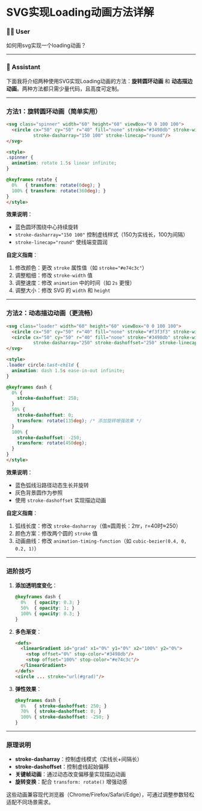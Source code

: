 # SVG实现Loading动画方法详解

### 🧑‍💻 User

如何用svg实现一个loading动画？

---

### 🤖 Assistant

下面我将介绍两种使用SVG实现Loading动画的方法：**旋转圆环动画** 和 **动态描边动画**。两种方法都只需少量代码，且高度可定制。

---

### 方法1：旋转圆环动画（简单实用）
```html
<svg class="spinner" width="60" height="60" viewBox="0 0 100 100">
  <circle cx="50" cy="50" r="40" fill="none" stroke="#3498db" stroke-width="10" 
          stroke-dasharray="150 100" stroke-linecap="round"/>
</svg>

<style>
.spinner {
  animation: rotate 1.5s linear infinite;
}

@keyframes rotate {
  0%   { transform: rotate(0deg); }
  100% { transform: rotate(360deg); }
}
</style>
```

**效果说明**：  
- 蓝色圆环围绕中心持续旋转
- `stroke-dasharray="150 100"` 控制虚线样式（150为实线长，100为间隔）
- `stroke-linecap="round"` 使线端变圆润

**自定义指南**：
1. 修改颜色：更改 `stroke` 属性值（如 `stroke="#e74c3c"`）
2. 调整粗细：修改 `stroke-width` 值
3. 调整速度：修改 `animation` 中的时间（如 `2s` 更慢）
4. 调整大小：修改 SVG 的 `width` 和 `height`

---

### 方法2：动态描边动画（更流畅）
```html
<svg class="loader" width="60" height="60" viewBox="0 0 100 100">
  <circle cx="50" cy="50" r="40" fill="none" stroke="#f3f3f3" stroke-width="10"/>
  <circle cx="50" cy="50" r="40" fill="none" stroke="#3498db" stroke-width="10" 
          stroke-dasharray="250" stroke-dashoffset="250" stroke-linecap="round"/>
</svg>

<style>
.loader circle:last-child {
  animation: dash 1.5s ease-in-out infinite;
}

@keyframes dash {
  0% {
    stroke-dashoffset: 250;
  }
  50% {
    stroke-dashoffset: 0;
    transform: rotate(135deg); /* 添加旋转增强效果 */
  }
  100% {
    stroke-dashoffset: -250;
    transform: rotate(450deg);
  }
}
</style>
```

**效果说明**：
- 蓝色弧线沿路径动态生长并旋转
- 灰色背景圆作为参照
- 使用 `stroke-dashoffset` 实现描边动画

**自定义指南**：
1. 弧线长度：修改 `stroke-dasharray`（值≈圆周长：2πr，r=40时≈250）
2. 颜色方案：修改两个圆的 `stroke` 值
3. 动画曲线：修改 `animation-timing-function`（如 `cubic-bezier(0.4, 0, 0.2, 1)`）

---

### 进阶技巧
1. **添加透明度变化**：
   ```css
   @keyframes dash {
     0%   { opacity: 0.3; }
     50%  { opacity: 1; }
     100% { opacity: 0.3; }
   }
   ```

2. **多色渐变**：
   ```html
   <defs>
     <linearGradient id="grad" x1="0%" y1="0%" x2="100%" y2="0%">
       <stop offset="0%" stop-color="#3498db"/>
       <stop offset="100%" stop-color="#e74c3c"/>
     </linearGradient>
   </defs>
   <circle ... stroke="url(#grad)"/>
   ```

3. **弹性效果**：
   ```css
   @keyframes dash {
     0%   { stroke-dashoffset: 250; }
     70%  { stroke-dashoffset: 0; }
     100% { stroke-dashoffset: -250; }
   }
   ```

---

### 原理说明
- **stroke-dasharray**：控制虚线模式（实线长+间隔长）
- **stroke-dashoffset**：控制虚线起始偏移
- **关键帧动画**：通过动态改变偏移量实现描边动画
- **旋转变换**：配合 `transform: rotate()` 增强动感

这些动画兼容现代浏览器（Chrome/Firefox/Safari/Edge），可通过调整参数轻松适配不同场景需求。